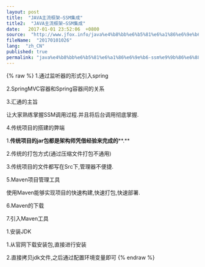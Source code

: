 ```yaml
---
layout: post
title:  "JAVA主流框架—SSM集成"
title2:  "JAVA主流框架—SSM集成"
date:   2017-01-01 23:52:06  +0800
source:  "http://www.jfox.info/java%e4%b8%bb%e6%b5%81%e6%a1%86%e6%9e%b6-ssm%e9%9b%86%e6%88%90.html"
fileName:  "20170101026"
lang:  "zh_CN"
published: true
permalink: "java%e4%b8%bb%e6%b5%81%e6%a1%86%e6%9e%b6-ssm%e9%9b%86%e6%88%90.html"
---
```

{% raw %}
1.通过监听器的形式引入spring

2.SpringMVC容器和Spring容器间的关系

3.汇通的主旨

让大家熟练掌握SSM调用过程.并且将后台调用彻底掌握.

4.传统项目的搭建的弊端

1.**传统项目的****jar****包都是架构师凭借经验来完成的****.**

2.传统的打包方式(通过压缩文件打包不通用)

3.传统项目的文件都写在Src下,管理器不便捷.

5.Maven项目管理工具

使用Maven能够实现项目的快速构建,快速打包,快速部署. 

6.Maven的下载

7.引入Maven工具

1.安装JDK

1.从官网下载安装包,直接进行安装

2.直接拷贝jdk文件,之后通过配置环境变量即可
{% endraw %}
